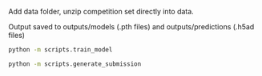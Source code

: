 Add data folder, unzip competition set directly into data.

Output saved to outputs/models (.pth files)
and outputs/predictions (.h5ad files)

```bash
python -m scripts.train_model
```
```bash
python -m scripts.generate_submission
```

